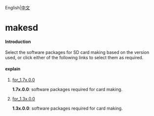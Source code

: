 English|[中文](README.md)

# makesd

#### Introduction

Select the software packages for SD card making based on the version used, or click either of the following links to select them as required.

#### explain

1. [for_1.7x.0.0](https://gitee.com/ascend/tools/tree/master/makesd/for_1.7x.0.0)

   **1.7x.0.0**: software packages required for card making.

2. [for_1.3x.0.0](https://gitee.com/ascend/tools/tree/master/makesd/for_1.3x.0.0)

   **1.3x.0.0**: software packages required for card making.
